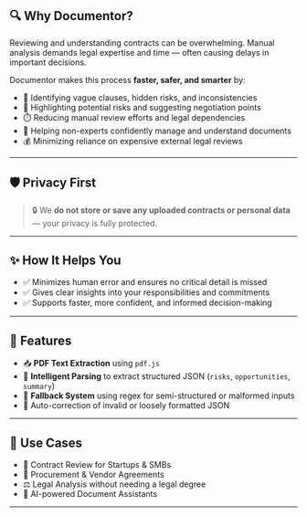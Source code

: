 
## 🔍 Why Documentor?

Reviewing and understanding contracts can be overwhelming. Manual analysis demands legal expertise and time — often causing delays in important decisions.

Documentor makes this process **faster, safer, and smarter** by:
- 🚩 Identifying vague clauses, hidden risks, and inconsistencies
- 🤝 Highlighting potential risks and suggesting negotiation points
- ⏱️ Reducing manual review efforts and legal dependencies
- 🧠 Helping non-experts confidently manage and understand documents
- 💰 Minimizing reliance on expensive external legal reviews

---

## 🛡️ Privacy First

> 🔒 We **do not store or save any uploaded contracts or personal data** — your privacy is fully protected.

---

## ✨ How It Helps You

- ✅ Minimizes human error and ensures no critical detail is missed  
- ✅ Gives clear insights into your responsibilities and commitments  
- ✅ Supports faster, more confident, and informed decision-making  

---

## 🚀 Features

- 📥 **PDF Text Extraction** using `pdf.js`
- 🧠 **Intelligent Parsing** to extract structured JSON (`risks`, `opportunities`, `summary`)
- 🔁 **Fallback System** using regex for semi-structured or malformed inputs
- 🧼 Auto-correction of invalid or loosely formatted JSON

---

## 📂 Use Cases

- 📜 Contract Review for Startups & SMBs  
- 💼 Procurement & Vendor Agreements  
- ⚖️ Legal Analysis without needing a legal degree  
- 🤖 AI-powered Document Assistants  

---
